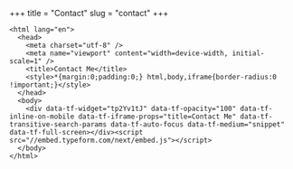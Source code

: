 +++
title = "Contact"
slug = "contact"
+++

<!DOCTYPE html>
    <html lang="en">
      <head>
        <meta charset="utf-8" />
        <meta name="viewport" content="width=device-width, initial-scale=1" />
        <title>Contact Me</title>
        <style>*{margin:0;padding:0;} html,body,iframe{border-radius:0 !important;}</style>
      </head>
      <body>
        <div data-tf-widget="tp2Yv1tJ" data-tf-opacity="100" data-tf-inline-on-mobile data-tf-iframe-props="title=Contact Me" data-tf-transitive-search-params data-tf-auto-focus data-tf-medium="snippet" data-tf-full-screen></div><script src="//embed.typeform.com/next/embed.js"></script>
      </body>
    </html>


